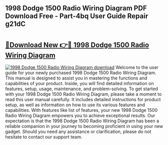 ## 1998 Dodge 1500 Radio Wiring Diagram PDF Download Free - Part-4bq User Guide Repair g21dC

# <h2><a href="http://dfjm9b.blite.top/?on=1998+Dodge+1500+Radio+Wiring+Diagram">🔗Download New 👉🔴 1998 Dodge 1500 Radio Wiring Diagram</a></h2>

[![1998 Dodge 1500 Radio Wiring Diagram download](https://i.imgur.com/lujVjoI.png)](http://dfjm9b.blite.top/?on=1998+Dodge+1500+Radio+Wiring+Diagram)
Welcome to the user guide for your newly purchased 1998 Dodge 1500 Radio Wiring Diagram. This manual is designed to assist you in mastering the functions and capabilities of your product. Inside, you will find detailed information on features, setup, usage, maintenance, and problem-solving. To get started with your 1998 Dodge 1500 Radio Wiring Diagram, please take a moment to read this user manual carefully. It includes detailed instructions for product setup, as well as information on how to use its various features and capabilities. With features like list of features, your new 1998 Dodge 1500 Radio Wiring Diagram empowers you to achieve exceptional results. Our expectation is that the 1998 Dodge 1500 Radio Wiring Diagram has been a reliable companion in your journey to becoming proficient in using your new gadget. Should you need any assistance or clarification, please do not hesitate to contact our support team.
